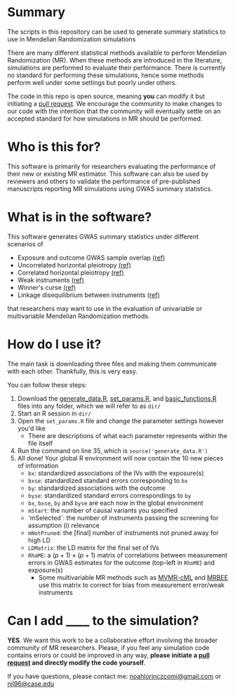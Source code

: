 # Summary
The scripts in this repository can be used to generate summary statistics to use in Mendelian Randomization simulations

There are many different statistical methods available to perform Mendelian Randomization (MR). When these methods are introduced in the literature, simulations are performed to evaluate their performance. There is currently no standard for performing these simulations, hence some methods perform well under some settings but poorly under others.

The code in this repo is open source, meaning **you** can modify it but initiating a [pull request](https://github.com/noahlorinczcomi/simmr/pulls). We encourage the community to make changes to our code with the intention that the community will eventually settle on an accepted standard for how simulations in MR should be performed.

# Who is this for?
This software is primarily for researchers evaluating the performance of their new or existing MR estimator. This software can also be used by reviewers and others to validate the performance of pre-published manuscripts reporting MR simulations using GWAS summary statistics.

# What is in the software?
This software generates GWAS summary statistics under different scenarios of
- Exposure and outcome GWAS sample overlap [(ref)](https://doi.org/10.1101/2021.06.28.21259622)
- Uncorrelated horizontal pleiotropy [(ref)](https://doi.org/10.1093/ije/dyv080)
- Correlated horizontal pleiotropy [(ref)](https://doi.org/10.1038/s41588-020-0631-4)
- Weak instruments [(ref)](https://doi.org/10.1101/2023.01.10.523480)
- Winner's curse [(ref)](https://doi.org/10.1101/2021.06.28.21259622)
- Linkage disequilibrium between instruments [(ref)](https://doi.org/10.1002/gepi.22506)

that researchers may want to use in the evaluation of univariable or multivariable Mendelian Randomization methods.

# How do I use it?
The main task is downloading three files and making them communicate with each other. Thankfully, this is very easy. 

You can follow these steps:
1) Download the [generate_data.R](https://github.com/noahlorinczcomi/simmr/blob/main/generate_data.R), [set_params.R](https://github.com/noahlorinczcomi/simmr/blob/main/generate_data.R), and [basic_functions.R](https://github.com/noahlorinczcomi/simmr/blob/main/generate_data.R) files into any folder, which we will refer to as `dir/`
2) Start an R session in `dir/`
3) Open the `set_params.R` file and change the parameter settings however you'd like
    - There are descriptions of what each parameter represents within the file itself
4) Run the command on line 35, which is `source('generate_data.R')`
5) All done! Your global R environment will now contain the 10 new pieces of information
    - `bx`: standardized associations of the IVs with the exposure(s)
    - `bxse`: standardized standard errors corresponding to `bx`
    - `by`: standardized associations with the outcome
    - `byse`: standardized standard errors correspondings to `by`
    - `bx`, `bxse`, `by` and `byse` are each now in the global environment
    - `mStart`: the number of causal variants you specified
    - 'mSelected`: the number of instruments passing the screening for assumption (i) relevance
    - `mNotPruned`: the \[final\] number of instruments not pruned away for high LD
    - `LDMatrix`: the LD matrix for the final set of IVs
    - `RhoME`: a $(p+1)\times(p+1)$ matrix of correlations between measurement errors in GWAS estimates for the outcome (top-left in `RhoME`) and exposure(s)
        - Some multivariable MR methods such as [MVMR-cML](https://doi.org/10.1016/j.ajhg.2023.02.014) and [MRBEE](https://doi.org/10.1101/2023.01.10.523480) use this matrix to correct for bias from measurement error/weak instruments

# Can I add ____ to the simulation?
**YES**. We want this work to be a collaborative effort involving the broader community of MR researchers. Please, if you feel any simulation code contains errors or could be improved in any way, **please initiate a [pull request](https://github.com/noahlorinczcomi/simmr/pulls) and directly modify the code yourself**. 

If you have questions, please contact me: noahlorinczcomi@gmail.com or njl96@case.edu








